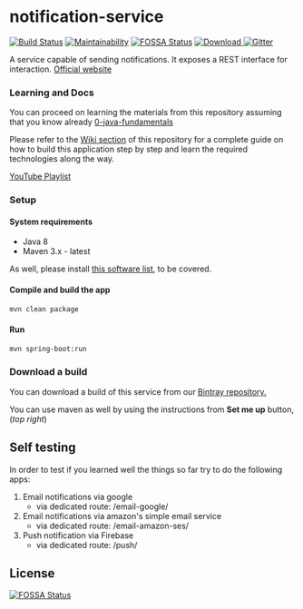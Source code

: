 # notification-service

[![Build Status](https://travis-ci.org/becoming/01-java-notification-service.svg?branch=master)](https://travis-ci.org/becoming/01-java-notification-service)
[![Maintainability](https://api.codeclimate.com/v1/badges/bae2216087d74560df26/maintainability)](https://codeclimate.com/github/becoming/01-java-notification-service/maintainability)
[![FOSSA Status](https://app.fossa.io/api/projects/git%2Bgithub.com%2Fbecoming%2F01-java-notification-service.svg?type=shield)](https://app.fossa.io/projects/git%2Bgithub.com%2Fbecoming%2F01-java-notification-service?ref=badge_shield)
[ ![Download](https://api.bintray.com/packages/becoming/m2/notification-service/images/download.svg) ](https://bintray.com/becoming/m2/notification-service/_latestVersion) 
[![Gitter](https://badges.gitter.im/becoming-tech/community.svg)](https://gitter.im/becoming-tech/community?utm_source=badge&utm_medium=badge&utm_campaign=pr-badge)

A service capable of sending notifications. It exposes a REST interface for interaction.
[Official website](https://becoming.tech)

### Learning and Docs

You can proceed on learning the materials from this repository assuming that you know already [0-java-fundamentals](https://github.com/becoming/0-java-fundamentals)

Please refer to the [Wiki section](https://github.com/becoming/notification-service/wiki) of this repository for a complete guide on how to build this application step by step and learn the required technologies along the way.

[YouTube Playlist](https://www.youtube.com/playlist?list=PLPkoWZmDIKwAE9aAHJpwnlwZDwg87mUfl)

### Setup

#### System requirements

 - Java 8
 - Maven 3.x - latest

As well, please install [this software list](https://becoming.tech/java/apps-and-software), to be covered.

#### Compile and build the app

```bash
mvn clean package
```

#### Run

```bash
mvn spring-boot:run
```

### Download a build

You can download a build of this service from our [Bintray repository.](https://bintray.com/beta/#/becoming/m2/)

You can use maven as well by using the instructions from **Set me up** button, (_top right_)


## Self testing

In order to test if you learned well the things so far try to do the following apps:

1. Email notifications via google
    - via dedicated route: /email-google/
1. Email notifications via amazon's  simple email service
    - via dedicated route: /email-amazon-ses/
1. Push notification via Firebase
    - via dedicated route: /push/


## License
[![FOSSA Status](https://app.fossa.io/api/projects/git%2Bgithub.com%2Fbecoming%2F01-java-notification-service.svg?type=large)](https://app.fossa.io/projects/git%2Bgithub.com%2Fbecoming%2F01-java-notification-service?ref=badge_large)